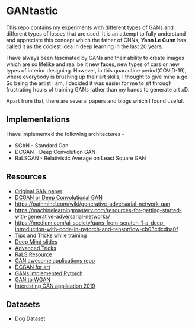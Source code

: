 # GANtastic
This repo contains my experiments with different types of GANs and different types of losses that are used. It is an attempt to fully understand and appreciate this concept which the father of CNNs, **Yann Le Cunn** has called it as the coolest idea in deep learning in the last 20 years.  

I have always been fascinated by GANs and their ability to create images which are so lifelike and real be it new faces, new types of cars or new types of interior designing. However, in this quarantine period(COVID-19), where everybody is brushing up their art skills, I thought to give mine a go. So being the artist I am, I decided it was easier for me to sit through frustrating hours of training GANs rather than my hands to generate art xD.  

Apart from that, there are several papers and blogs which I found useful. 

## Implementations
I have implemented the following architectures - 
+ SGAN - Standard Gan
+ DCGAN - Deep Convolution GAN
+ RaLSGAN - Relativistic Average on Least Square GAN

## Resources
+ [Original GAN paper](https://arxiv.org/pdf/1406.2661.pdf)
+ [DCGAN or Deep Convolutional GAN](https://arxiv.org/pdf/1511.06434.pdf) 
+ https://pathmind.com/wiki/generative-adversarial-network-gan
+ https://machinelearningmastery.com/resources-for-getting-started-with-generative-adversarial-networks/
+ https://medium.com/ai-society/gans-from-scratch-1-a-deep-introduction-with-code-in-pytorch-and-tensorflow-cb03cdcdba0f
+ [Tips and Tricks while training](https://github.com/soumith/ganhacks)
+ [Deep Mind slides](http://www.gatsby.ucl.ac.uk/~balaji/Understanding-GANs.pdf)
+ [Advanced Tricks](https://towardsdatascience.com/10-lessons-i-learned-training-generative-adversarial-networks-gans-for-a-year-c9071159628)
+ [RaLS Resource](https://www.kaggle.com/c/generative-dog-images/discussion/99485)
+ [GAN awesome applications repo](https://github.com/nashory/gans-awesome-applications)
+ [DCGAN for art](https://www.ritchievink.com/blog/2018/07/16/generative-adversarial-networks-in-pytorch-the-distribution-of-art/)
+ [GANs implemented Pytorch](https://github.com/ozanciga/gans-with-pytorch)
+ [GAN to WGAN](https://lilianweng.github.io/lil-log/2017/08/20/from-GAN-to-WGAN.html)
+ [Interesting GAN application 2019](https://heartbeat.fritz.ai/artificial-art-how-gans-are-making-machines-creative-b99105627198)

## Datasets
+ [Dog Dataset](https://www.kaggle.com/c/generative-dog-images/data)